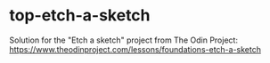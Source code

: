 # top-etch-a-sketch
Solution for the "Etch a sketch" project from The Odin Project:
https://www.theodinproject.com/lessons/foundations-etch-a-sketch
